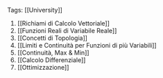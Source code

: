 Tags: [[University]]
1. [[Richiami di Calcolo Vettoriale]] 
2. [[Funzioni Reali di Variabile Reale]]
3. [[Concetti di Topologia]] 
4. [[Limiti e Continuità per Funzioni di più Variabili]]
5. [[Continuità, Max & Min]]
6. [[Calcolo Differenziale]] 
7. [[Ottimizzazione]]
